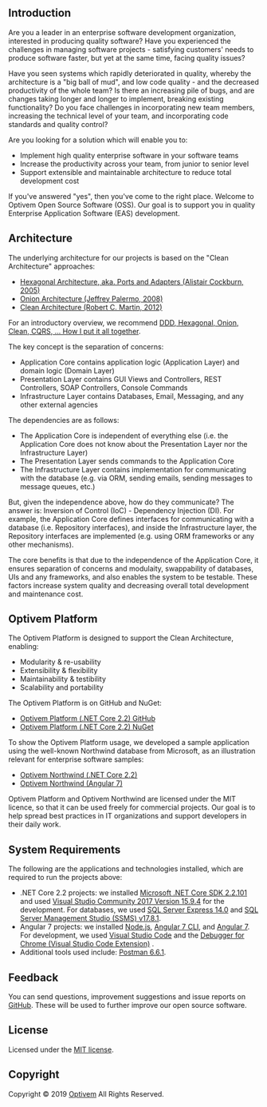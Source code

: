 ## Introduction

Are you a leader in an enterprise software development organization, interested in producing quality software? Have you experienced the challenges in managing software projects - satisfying customers' needs to produce software faster, but yet at the same time, facing quality issues? 

Have you seen systems which rapidly deteriorated in quality, whereby the architecture is a "big ball of mud", and low code quality - and the decreased productivity of the whole team? Is there an increasing pile of bugs, and are changes taking longer and longer to implement, breaking existing functionality? Do you face challenges in incorporating new team members, increasing the technical level of your team, and incorporating code standards and quality control? 

Are you looking for a solution which will enable you to:
* Implement high quality enterprise software in your software teams
* Increase the productivity across your team, from junior to senior level
* Support extensible and maintainable architecture to reduce total development cost

If you've answered "yes", then you've come to the right place. Welcome to Optivem Open Source Software (OSS).
Our goal is to support you in quality Enterprise Application Software (EAS) development.

## Architecture

The underlying architecture for our projects is based on the "Clean Architecture" approaches:
* [Hexagonal Architecture, aka. Ports and Adapters (Alistair Cockburn, 2005)](https://dzone.com/articles/hexagonal-architecture-is-powerful) 
* [Onion Architecture (Jeffrey Palermo, 2008)](https://jeffreypalermo.com/2008/07/the-onion-architecture-part-1/)
* [Clean Architecture (Robert C. Martin, 2012)](https://blog.cleancoder.com/uncle-bob/2012/08/13/the-clean-architecture.html)

For an introductory overview, we recommend [DDD, Hexagonal, Onion, Clean, CQRS, … How I put it all together](https://herbertograca.com/2017/11/16/explicit-architecture-01-ddd-hexagonal-onion-clean-cqrs-how-i-put-it-all-together/).

<!-- TODO: VC: Describe the architectures -->

The key concept is the separation of concerns: 
* Application Core contains application logic (Application Layer) and domain logic (Domain Layer)
* Presentation Layer contains GUI Views and Controllers, REST Controllers, SOAP Controllers, Console Commands
* Infrastructure Layer contains Databases, Email, Messaging, and any other external agencies

The dependencies are as follows:
* The Application Core is independent of everything else (i.e. the Application Core does not know about the Presentation Layer nor the Infrastructure Layer)
* The Presentation Layer sends commands to the Application Core
* The Infrastructure Layer contains implementation for communicating with the database (e.g. via ORM, sending emails, sending messages to message queues, etc.)

But, given the independence above, how do they communicate? The answer is: Inversion of Control (IoC) - Dependency Injection (DI). For example, the Application Core defines interfaces for communicating with a database (i.e. Repository interfaces), and inside the Infrastructure layer, the Repository interfaces are implemented (e.g. using ORM frameworks or any other mechanisms).

The core benefits is that due to the independence of the Application Core, it ensures separation of concerns and modulaity, swappability of databases, UIs and any frameworks, and also enables the system to be testable. These factors increase system quality and decreasing overall total development and maintenance cost.

## Optivem Platform

The Optivem Platform is designed to support the Clean Architecture, enabling:
* Modularity & re-usability
* Extensibility & flexibility
* Maintainability & testibility
* Scalability and portability

The Optivem Platform is on GitHub and NuGet: 

* [Optivem Platform (.NET Core 2.2) GitHub](https://opensource.optivem.com/platform-dotnetcore)
* [Optivem Platform (.NET Core 2.2) NuGet](https://www.nuget.org/profiles/optivem)

To show the Optivem Platform usage, we developed a sample application using the well-known Northwind database from Microsoft, as an illustration relevant for enterprise software samples:

* [Optivem Northwind (.NET Core 2.2)](https://opensource.optivem.com/northwind-dotnetcore)
* [Optivem Northwind (Angular 7)](https://opensource.optivem.com/northwind-angular)

Optivem Platform and Optivem Northwind are licensed under the MIT licence, so that it can be used freely for commercial projects. Our goal is to help spread best practices in IT organizations and support developers in their daily work.

## System Requirements

The following are the applications and technologies installed, which are required to run the projects above:

* .NET Core 2.2 projects: we installed [Microsoft .NET Core SDK 2.2.101](https://dotnet.microsoft.com/download) and used [Visual Studio Community 2017 Version 15.9.4](https://visualstudio.microsoft.com/vs/community/) for the development. For databases, we used [SQL Server Express 14.0](https://www.microsoft.com/en-us/sql-server/sql-server-editions-express) and [SQL Server Management Studio (SSMS) v17.8.1](https://docs.microsoft.com/en-us/sql/ssms/download-sql-server-management-studio-ssms?view=sql-server-2017).
* Angular 7 projects: we installed [Node.js](https://nodejs.org/en/), [Angular 7 CLI](https://cli.angular.io/), and [Angular 7](https://angular.io/). For development, we used [Visual Studio Code](https://code.visualstudio.com/) and the [Debugger for Chrome (Visual Studio Code Extension)](https://marketplace.visualstudio.com/items?itemName=msjsdiag.debugger-for-chrome) .
* Additional tools used include: [Postman 6.6.1](https://www.getpostman.com/apps).

## Feedback

You can send questions, improvement suggestions and issue reports on [GitHub](https://github.com/optivem/optivem.github.io/issues/new). These will be used to further improve our open source software.

## License

Licensed under the [MIT license](http://opensource.org/licenses/mit-license.php).

## Copyright

Copyright © 2019 [Optivem](https://www.optivem.com/) All Rights Reserved. 